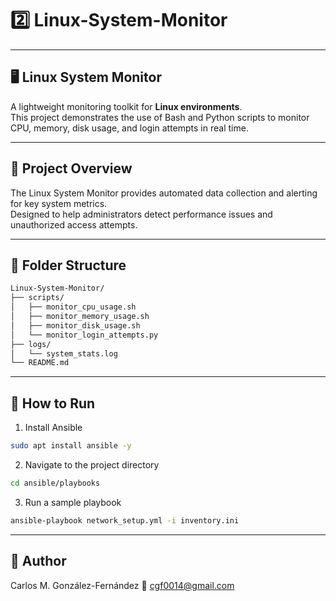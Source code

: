 # 2️⃣ Linux-System-Monitor
---
## 🖥️ Linux System Monitor

A lightweight monitoring toolkit for **Linux environments**.  
This project demonstrates the use of Bash and Python scripts to monitor CPU, memory, disk usage, and login attempts in real time.

---

## 🧩 Project Overview
The Linux System Monitor provides automated data collection and alerting for key system metrics.  
Designed to help administrators detect performance issues and unauthorized access attempts.

---

## 📂 Folder Structure
```bash
Linux-System-Monitor/
├── scripts/
│   ├── monitor_cpu_usage.sh
│   ├── monitor_memory_usage.sh
│   ├── monitor_disk_usage.sh
│   └── monitor_login_attempts.py
├── logs/
│   └── system_stats.log
└── README.md
```
---
## 🚀 How to Run
 1. Install Ansible
```bash
sudo apt install ansible -y
```
 2. Navigate to the project directory
```bash
cd ansible/playbooks
```
 3. Run a sample playbook
```bash
ansible-playbook network_setup.yml -i inventory.ini
```
---
## 👤 Author
Carlos M. González-Fernández
📧 cgf0014@gmail.com
